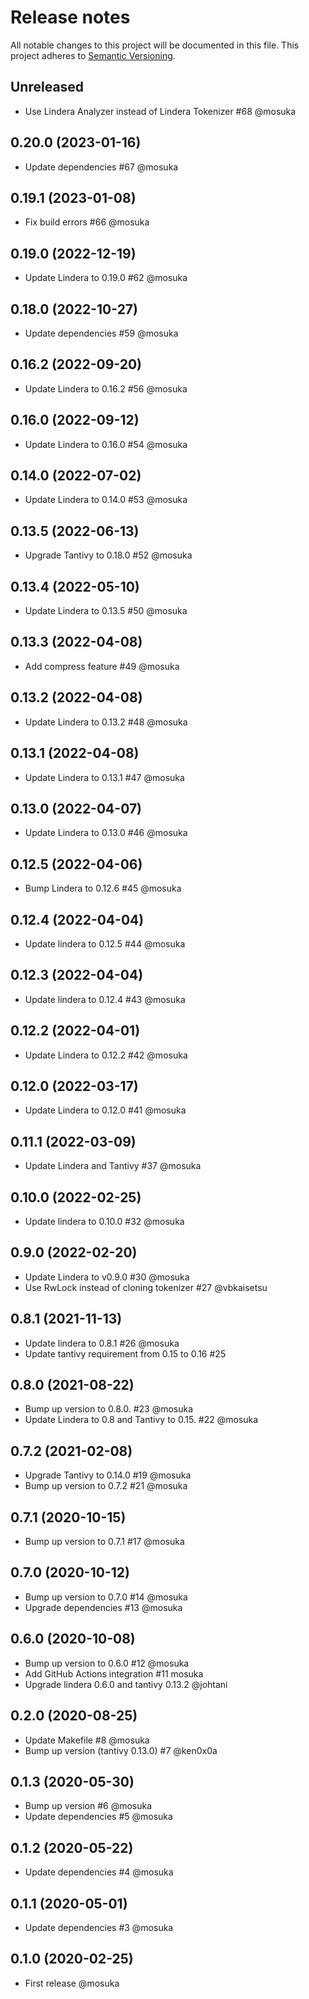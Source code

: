 # Release notes
All notable changes to this project will be documented in this file.
This project adheres to [Semantic Versioning](http://semver.org/).

## Unreleased
- Use Lindera Analyzer instead of Lindera Tokenizer #68 @mosuka

## 0.20.0 (2023-01-16)
- Update dependencies #67 @mosuka

## 0.19.1 (2023-01-08)
- Fix build errors #66 @mosuka

## 0.19.0 (2022-12-19)
- Update Lindera to 0.19.0 #62 @mosuka

## 0.18.0 (2022-10-27)
- Update dependencies #59 @mosuka

## 0.16.2 (2022-09-20)
- Update Lindera to 0.16.2 #56 @mosuka

## 0.16.0 (2022-09-12)
- Update Lindera to 0.16.0 #54 @mosuka

## 0.14.0 (2022-07-02)
- Update Lindera to 0.14.0 #53 @mosuka

## 0.13.5 (2022-06-13)
- Upgrade Tantivy to 0.18.0 #52 @mosuka

## 0.13.4 (2022-05-10)
- Update Lindera to 0.13.5 #50 @mosuka

## 0.13.3 (2022-04-08)
- Add compress feature #49 @mosuka

## 0.13.2 (2022-04-08)
- Update Lindera to 0.13.2 #48 @mosuka

## 0.13.1 (2022-04-08)
- Update Lindera to 0.13.1 #47 @mosuka

## 0.13.0 (2022-04-07)
- Update Lindera to 0.13.0 #46 @mosuka

## 0.12.5 (2022-04-06)
- Bump Lindera to 0.12.6 #45 @mosuka

## 0.12.4 (2022-04-04)
- Update lindera to 0.12.5 #44 @mosuka

## 0.12.3 (2022-04-04)
- Update lindera to 0.12.4 #43 @mosuka

## 0.12.2 (2022-04-01)
- Update Lindera to 0.12.2 #42 @mosuka

## 0.12.0 (2022-03-17)
- Update Lindera to 0.12.0 #41 @mosuka

## 0.11.1 (2022-03-09)
- Update Lindera and Tantivy #37 @mosuka

## 0.10.0 (2022-02-25)
- Update lindera to 0.10.0 #32 @mosuka

## 0.9.0 (2022-02-20)
- Update Lindera to v0.9.0 #30 @mosuka
- Use RwLock instead of cloning tokenizer #27 @vbkaisetsu

## 0.8.1 (2021-11-13)
- Update lindera to 0.8.1 #26 @mosuka
- Update tantivy requirement from 0.15 to 0.16 #25

## 0.8.0 (2021-08-22)
- Bump up version to 0.8.0. #23 @mosuka
- Update Lindera to 0.8 and Tantivy to 0.15. #22 @mosuka

## 0.7.2 (2021-02-08)
- Upgrade Tantivy to 0.14.0 #19 @mosuka
- Bump up version to 0.7.2 #21 @mosuka

## 0.7.1 (2020-10-15)
- Bump up version to 0.7.1 #17 @mosuka 

## 0.7.0 (2020-10-12)
- Bump up version to 0.7.0 #14 @mosuka
- Upgrade dependencies #13 @mosuka

## 0.6.0 (2020-10-08)
- Bump up version to 0.6.0 #12 @mosuka
- Add GitHub Actions integration #11 mosuka
- Upgrade lindera 0.6.0 and tantivy 0.13.2 @johtani 

## 0.2.0 (2020-08-25)
- Update Makefile #8 @mosuka
- Bump up version (tantivy 0.13.0) #7 @ken0x0a

## 0.1.3 (2020-05-30)
- Bump up version #6 @mosuka
- Update dependencies #5 @mosuka

## 0.1.2 (2020-05-22)
- Update dependencies #4 @mosuka

## 0.1.1 (2020-05-01)
- Update dependencies #3 @mosuka

## 0.1.0 (2020-02-25)
- First release @mosuka
